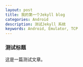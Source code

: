 ```yaml
---
layout: post
title: 我的第一个Jekyll blog
categories: Android
description: 测试Jekyll 系统
keywords: Android, Emulator, TCP
---
```


### 测试标题
这是一篇测试文章。

[1]: https://developer.android.com/studio/run/emulator-networking.html#connecting
[2]: https://developer.android.com/studio/run/emulator-networking.html#calling
